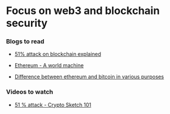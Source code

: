 # Focus on web3 and blockchain security

### Blogs to read

- [ 51% attack on blockchain explained ](https://www.investopedia.com/terms/1/51-attack.asp)

- [ Ethereum - A world machine ](https://medium.com/@reyesale/ethereum-the-world-computer-fb7b58948280)

- [ Difference between ethereum and bitcoin in various purposes ](https://www.investopedia.com/articles/investing/031416/bitcoin-vs-ethereum-driven-different-purposes.asp)

### Videos to watch

- [ 51 % attack - Crypto Sketch 101 ](https://youtu.be/01a7HAkEK3I)


